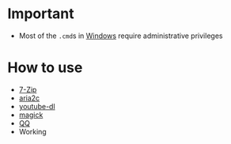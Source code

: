# Important
- Most of the `.cmd`s in [Windows](/Windows/) require administrative privileges

# How to use
- [7-Zip](/7-zip/README.md)
- [aria2c](/aria2c/README.md)
- [youtube-dl](/youtube-dl/README.md)
- [magick](/magick/README.md)
- [QQ](/QQ/README.md)
- Working

